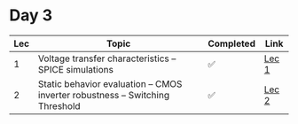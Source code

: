 # Day 3

| Lec | Topic | Completed | Link |
|-----|-------|-----------|------|
| 1 | Voltage transfer characteristics – SPICE simulations | ✅ | [Lec 1](https://github.com/SanskarJain1009/RISC_V_Chip/tree/main/week_4/day_3/Voltage_Transfer_Characteristics_SPICE_Simulations) |
| 2 | Static behavior evaluation – CMOS inverter robustness – Switching Threshold | ✅ | [Lec 2](https://github.com/SanskarJain1009/RISC_V_Chip/tree/main/week_4/day_3/Static_Behavior_Evaluation_CMOS_Inverter_Robustness_Switching_Threshold) |




